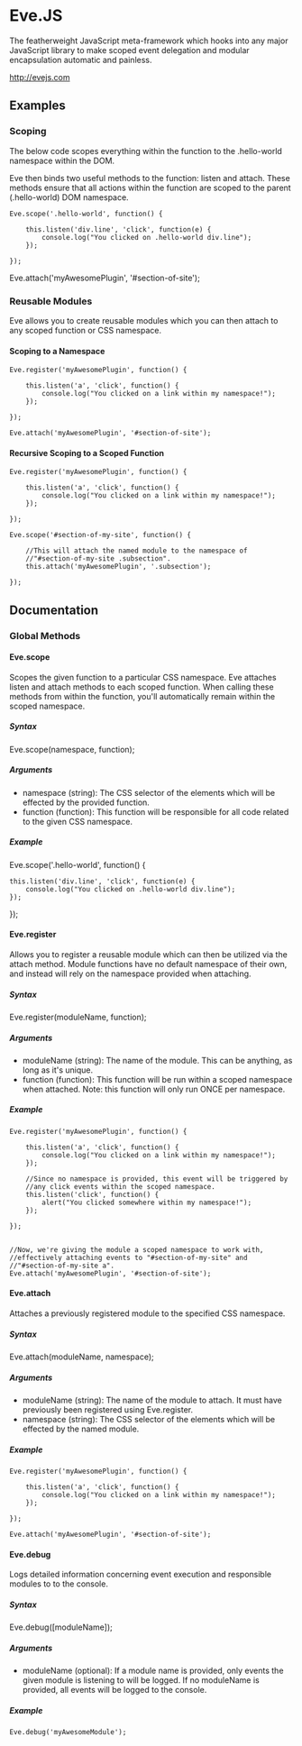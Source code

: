 # Eve.JS

The featherweight JavaScript meta-framework which hooks into any major JavaScript library to make scoped event delegation and modular encapsulation automatic and painless.

<http://evejs.com>

## Examples 

### Scoping

The below code scopes everything within the function to the .hello-world namespace within the DOM.

Eve then binds two useful methods to the function: listen and attach. These methods ensure that all actions within the function are scoped to the parent (.hello-world) DOM namespace.

	Eve.scope('.hello-world', function() {

	    this.listen('div.line', 'click', function(e) {
	        console.log("You clicked on .hello-world div.line");
	    });

	});

Eve.attach('myAwesomePlugin', '#section-of-site');

### Reusable Modules

Eve allows you to create reusable modules which you can then attach to any scoped function or CSS namespace.

#### Scoping to a Namespace

	Eve.register('myAwesomePlugin', function() {

	    this.listen('a', 'click', function() {
	        console.log("You clicked on a link within my namespace!");
	    });

	});

	Eve.attach('myAwesomePlugin', '#section-of-site');
	
#### Recursive Scoping to a Scoped Function

	Eve.register('myAwesomePlugin', function() {

	    this.listen('a', 'click', function() {
	        console.log("You clicked on a link within my namespace!");
	    });

	});

	Eve.scope('#section-of-my-site', function() {

	    //This will attach the named module to the namespace of
	    //"#section-of-my-site .subsection".
	    this.attach('myAwesomePlugin', '.subsection');

	});
	
## Documentation

### Global Methods

#### Eve.scope

Scopes the given function to a particular CSS namespace. Eve attaches listen and attach methods to each scoped function. When calling these methods from within the function, you'll automatically remain within the scoped namespace.

##### Syntax

Eve.scope(namespace, function);

##### Arguments

- namespace (string): The CSS selector of the elements which will be effected by the provided function.
- function (function): This function will be responsible for all code related to the given CSS namespace.

##### Example

Eve.scope('.hello-world', function() {

    this.listen('div.line', 'click', function(e) {
        console.log("You clicked on .hello-world div.line");
    });

});

#### Eve.register

Allows you to register a reusable module which can then be utilized via the attach method. Module functions have no default namespace of their own, and instead will rely on the namespace provided when attaching.

##### Syntax

Eve.register(moduleName, function);

##### Arguments

- moduleName (string): The name of the module. This can be anything, as long as it's unique.
- function (function): This function will be run within a scoped namespace when attached. Note: this function will only run ONCE per namespace.

##### Example

	Eve.register('myAwesomePlugin', function() {

	    this.listen('a', 'click', function() {
	        console.log("You clicked on a link within my namespace!");
	    });

	    //Since no namespace is provided, this event will be triggered by
	    //any click events within the scoped namespace.
	    this.listen('click', function() {
	        alert("You clicked somewhere within my namespace!");
	    });

	});


	//Now, we're giving the module a scoped namespace to work with,
	//effectively attaching events to "#section-of-my-site" and
	//"#section-of-my-site a".
	Eve.attach('myAwesomePlugin', '#section-of-site');
	
#### Eve.attach

Attaches a previously registered module to the specified CSS namespace.

##### Syntax

Eve.attach(moduleName, namespace);

##### Arguments

- moduleName (string): The name of the module to attach. It must have previously been registered using Eve.register.
- namespace (string): The CSS selector of the elements which will be effected by the named module.

##### Example

	Eve.register('myAwesomePlugin', function() {

	    this.listen('a', 'click', function() {
	        console.log("You clicked on a link within my namespace!");
	    });

	});

	Eve.attach('myAwesomePlugin', '#section-of-site');

#### Eve.debug

Logs detailed information concerning event execution and responsible modules to to the console.

##### Syntax

Eve.debug([moduleName]);

##### Arguments

- moduleName (optional): If a module name is provided, only events the given module is listening to will be logged. If no moduleName is provided, all events will be logged to the console.

##### Example

	Eve.debug('myAwesomeModule');